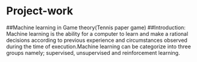 # Project-work
##Machine learning in Game theory(Tennis paper game)
##Introduction:
Machine learning is the ability for a computer to learn and make a rational decisions according to previous experience and circumstances observed during the time of execution.Machine learning can be categorize into three groups namely; supervised, unsupervised and reinforcement learning.
